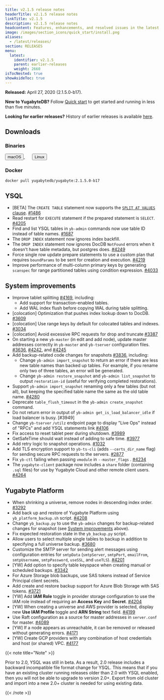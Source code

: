 ```yaml
---
title: v2.1.5 release notes
headerTitle: v2.1.5 release notes
linkTitle: v2.1.5
description: v2.1.5 release notes
headcontent: Features, enhancements, and resolved issues in the latest release.
image: /images/section_icons/quick_start/install.png
aliases:
  - /latest/releases/
section: RELEASES
menu:
  latest:
    identifier: v2.1.5
    parent: earlier-releases
    weight: 2660
isTocNested: true
showAsideToc: true
---
```


**Released:** April 27, 2020 (2.1.5.0-b17).

**New to YugabyteDB?** Follow [Quick start](../../quick-start/) to get started and running in less than five minutes.

**Looking for earlier releases?** History of earlier releases is available [here](../earlier-releases/).  

## Downloads

### Binaries

<a class="download-binary-link" href="https://downloads.yugabyte.com/yugabyte-2.1.5.0-darwin.tar.gz">
  <button>
    <i class="fab fa-apple"></i><span class="download-text">macOS</span>
  </button>
</a>
&nbsp; &nbsp; &nbsp; 
<a class="download-binary-link" href="https://downloads.yugabyte.com/yugabyte-2.1.5.0-linux.tar.gz">
  <button>
    <i class="fab fa-linux"></i><span class="download-text">Linux</span>
  </button>
</a>
<br />

### Docker

```sh
docker pull yugabytedb/yugabyte:2.1.5.0-b17
```

## YSQL

- [BETA] The `CREATE TABLE` statement now supports the [`SPLIT AT VALUES` clause](../../api/ysql/commands/ddl_create_table/#split-at-values). [#1486](https://github.com/yugabyte/yugabyte-db/issues/1486)
- Read restart for `EXECUTE` statement if the prepared statement is `SELECT`. [#4205](https://github.com/yugabyte/yugabyte-db/issues/4205)
- Find and list YSQL tables in `yb-admin` commands now use table ID instead of table names. [#1687](https://github.com/yugabyte/yugabyte-db/issues/1687)
- The `DROP INDEX` statement now ignores index backfill.
- The `DROP INDEX` statement now ignores DocDB `NotFound` errors when it doesn't have table metadata, but postgres does. [#4249](https://github.com/yugabyte/yugabyte-db/issues/4249)
- Force single row update prepare statements to use a custom plan that requires `boundParams` to be sent for creation and execution. [#4219](https://github.com/yugabyte/yugabyte-db/issues/4219)
- Improve performance of multi-column primary keys by generating `scanspec` for range partitioned tables using condition expression. [#4033](https://github.com/yugabyte/yugabyte-db/pull/4033)

## System improvements

- Improve tablet splitting [#4169](https://github.com/yugabyte/yugabyte-db/issues/4169), including:
  - Add support for transaction-enabled tables.
  - Add WAL index flush before copying WAL during table splitting.
- [colocation] Optimization that pushes index lookup down to DocDB. [#3609](https://github.com/yugabyte/yugabyte-db/issues/3609)
- [colocation] Use range keys by default for colocated tables and indexes. [#3034](https://github.com/yugabyte/yugabyte-db/issues/3034)
- [colocation] Avoid excessive RPC requests for drop and truncate [#3387](https://github.com/yugabyte/yugabyte-db/issues/3387)
- On starting a new `yb-master` (in edit and add node), update master addresses correctly in `yb-master` and `yb-tserver` configuration files. [#3636](https://github.com/yugabyte/yugabyte-db/issues/3636), [#4242](https://github.com/yugabyte/yugabyte-db/issues/4242), and [#4245](https://github.com/yugabyte/yugabyte-db/issues/4245)
- Add backup-related code changes for snapshots [#3836](https://github.com/yugabyte/yugabyte-db/issues/3836), including:
  - Change `yb-admin import_snapshot` to return an error if there are less new table names than backed up tables. For example, if you rename only two of three tables, an error will be generated.
  - Change `yb-admin restore_snapshot` and `yb-admin list_snapshot` to output `restoration-id` (useful for verifying completed restorations).
- Support `yb-admin import_snapshot` renaming only a few tables (but not all), but keeping the specified table name the same as the old table name. [#4280](https://github.com/yugabyte/yugabyte-db/issues/4280)
- Deprecate `table_flush_timeout` in the `yb-admin create_snapshot` command.
- Do not return error in output of `yb-admin get_is_load_balancer_idle` if load balancer is busy. [#3949]
- Change `yb-tserver` `/utilz` endpoint page to display "Live Ops" instead of "RPCs" and add YSQL statements link [#4106](https://github.com/yugabyte/yugabyte-db/pull/4106)
- Fix access to reset tablet peer during shutdown. [#3989](https://github.com/yugabyte/yugabyte-db/issues/3989)
- GetSafeTime should wait instead of adding to safe time. [#3977](https://github.com/yugabyte/yugabyte-db/issues/3977)
- Add retry logic to snapshot operations. [#1032](https://github.com/yugabyte/yugabyte-db/issues/1032)
- Add TLS encryption support to `yb-ts-cli` (adds `--certs_dir_name` flag) for sending secure RPC requests to the servers. [#2877](https://github.com/yugabyte/yugabyte-db/issues/2877)
- Fix `yb-ctl` failing when passing `vmodule` in `--master_flags` . [#4234](https://github.com/yugabyte/yugabyte-db/issues/4234)
- The `yugabyte-client` package now includes a `share` folder (containing `.sql` files) for use by Yugabyte Cloud and other remote client users. [#4264](https://github.com/yugabyte/yugabyte-db/issues/4264)

## Yugabyte Platform

- When shrinking a universe, remove nodes in descending index order. [#3292](https://github.com/yugabyte/yugabyte-db/issues/3292)
- Add back up and restore of Yugabyte Platform using `yb_platform_backup.sh` script. [#4208](https://github.com/yugabyte/yugabyte-db/issues/4208)
- Change `yb_backup.py` to use the `yb-admin` changes for backup-related changes for snapshot (see [System improvements](#system-improvements) above).
- Fix expected restoration state in the `yb_backup.py` script.
- Allow users to select multiple single tables to backup in addition to specifying a full universe backup. [#3680](https://github.com/yugabyte/yugabyte-db/issues/3680)
- Customize the SMTP server for sending alert messages using configuration entries for `smtpData` (`smtpServer`, `smtpPort`, `emailFrom`, `smtpUsername`, `smtpPassword`, `useSSL`, and `useTLS`). [#4201](https://github.com/yugabyte/yugabyte-db/issues/4201)
- [YW] Add option to specify table keyspace when creating manual or scheduled backups. [#3342](https://github.com/yugabyte/yugabyte-db/issues/3342)
- For Azure Storage blob backups, use SAS tokens instead of Service Principal client secrets.
- Add create and restore backup support for Azure Blob Storage with SAS tokens. [#3721](https://github.com/yugabyte/yugabyte-db/issues/3721)
- [YW] Add **IAM Role** toggle in provider storage configuration to use the IAM role instead of requiring an **Access Key** and **Secret**. [#4204](https://github.com/yugabyte/yugabyte-db/issues/4204)
- [YW] When creating a universe and AWS provider is selected, display new **Use IAM Profile** toggle and **ARN String** text field. [#4199](https://github.com/yugabyte/yugabyte-db/issues/4199)
- Use Raft configuration as a source for master addresses in `server.conf` for master. [#4089](https://github.com/yugabyte/yugabyte-db/issues/4089)
- [YW] If a node appears as unreachable, it can be removed or released without generating errors. [#4171](https://github.com/yugabyte/yugabyte-db/issues/4171)
- [YW] Create GCP providers with any combination of host credentials and host (or shared) VPC. [#4177](https://github.com/yugabyte/yugabyte-db/issues/4177)

{{< note title="Note" >}}

Prior to 2.0, YSQL was still in beta. As a result, 2.0 release includes a backward incompatible file format change for YSQL. This means that if you have an existing cluster running releases older than 2.0 with YSQL enabled, then you will not be able to upgrade to version 2.0+. Export from old cluster and import into a new 2.0+ cluster is needed for using existing data.

{{< /note >}}
